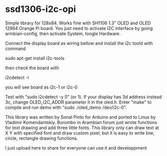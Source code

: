 # ssd1306-i2c-opi

Simple library for 128x64. Works fine with SH1106 1.3" OLED and OLED 12864 Orange Pi board. You just need to activate I2C interface by going armbian-config, then activate System, toogle Hardware. 

Connect the display board as wiring bellow and install the i2c toold with command

sudo apt-get install i2c-tools

then check the board with 

i2cdetect -l

you will see board as i2c-1 or i2c-0

Test with "sudo i2cdetect -y 0" (or 1). If your display has 3d address instead 3c, change OLED_I2C_ADDR parameter it in the oled.h. Enter "make" to compile and run demo with "sudo ./oled_demo /dev/i2c-0".

This library was written by Sonal Pinto for Arduino and ported to Linux by Vladimir Komendantskiy. Borombo in Arambian forum just wrote functions for text drawing and add three little fonts. This library only can  draw text at X Y with specified font and draw custom pixel, but it is easy to write line, circle, rectangle drawing functions.

I just upload here to share for everyone can use it and developpment

